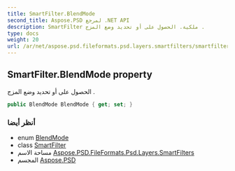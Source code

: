 ```yaml
---
title: SmartFilter.BlendMode
second_title: Aspose.PSD لمرجع .NET API
description: SmartFilter ملكية. الحصول على أو تحديد وضع المزج .
type: docs
weight: 20
url: /ar/net/aspose.psd.fileformats.psd.layers.smartfilters/smartfilter/blendmode/
---
```

## SmartFilter.BlendMode property

الحصول على أو تحديد وضع المزج .

```csharp
public BlendMode BlendMode { get; set; }
```

### أنظر أيضا

* enum [BlendMode](../../../aspose.psd.fileformats.core.blending/blendmode/)
* class [SmartFilter](../)
* مساحة الاسم [Aspose.PSD.FileFormats.Psd.Layers.SmartFilters](../../smartfilter/)
* المجسم [Aspose.PSD](../../../)


